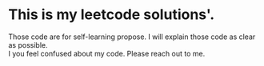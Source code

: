 # This is my leetcode solutions'.

Those code are for self-learning propose.
I will explain those code as clear as possible.  
I you feel confused about my code. Please reach out to me.
